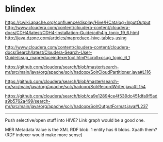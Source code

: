 blindex
=======

https://cwiki.apache.org/confluence/display/Hive/HCatalog+InputOutput
http://www.cloudera.com/content/cloudera-content/cloudera-docs/CDH4/latest/CDH4-Installation-Guide/cdh4ig_topic_19_6.html
http://java.dzone.com/articles/mapreduce-hive-tables-using


http://www.cloudera.com/content/cloudera-content/cloudera-docs/Search/latest/Cloudera-Search-User-Guide/csug_mapreduceindexertool.html?scroll=csug_topic_6_1

https://github.com/cloudera/search/blob/master/search-mr/src/main/java/org/apache/solr/hadoop/SolrCloudPartitioner.java#L116

https://github.com/cloudera/search/blob/master/search-mr/src/main/java/org/apache/solr/hadoop/SolrRecordWriter.java#L154

https://github.com/cloudera/search/blob/ca9e12894ce4f539dc451dfa9f5ada9b5762a499/search-mr/src/main/java/org/apache/solr/hadoop/SolrOutputFormat.java#L237


---

Push selective/open stuff into HIVE? Link graph would be a good one.

MER Metadata Value is the XML RDF blob.
1 entity has 6 blobs.
Xpath them? (RDF indexer would make more sense)


